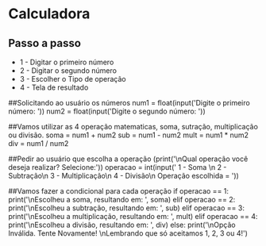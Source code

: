 # Calculadora
## Passo a passo

* 1 - Digitar o primeiro número
* 2 - Digitar o segundo número
* 3 - Escolher o Tipo de operação
* 4 - Tela de resultado
  
##Solicitando ao usuário os números
num1 = float(input('Digite o primeiro número: '))
num2 = float(input('Digite o segundo número: '))

##Vamos utilizar as 4 operação matematicas, soma, sutração, multiplicação ou divisão.
soma = num1 + num2
sub = num1 - num2
mult = num1 * num2
div = num1 / num2

##Pedir ao usuário que escolha a operação
(print('\nQual operação você deseja realizar? Selecione:'))
operacao = int(input(' 1 - Soma \n 2 - Subtração\n 3 - Multiplicação\n 4 - Divisão\n Operação escolhida = '))


##Vamos fazer a condicional para cada operação
if operacao == 1:
  print('\nEscolheu a soma, resultando em: ', soma)
elif operacao == 2:
  print('\nEscolheu a subtração, resultando em: ', sub)
elif operacao == 3:
  print('\nEscolheu a multiplicação, resultando em: ', mult)
elif operacao == 4:
  print('\nEscolheu a divisão, resultando em: ', div)
else:
  print('\nOpção Inválida. Tente Novamente! \nLembrando que só aceitamos 1, 2, 3 ou 4!')
